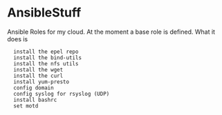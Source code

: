 # AnsibleStuff

Ansible Roles for my cloud.
At the moment a base role is defined.
What it does is 

      install the epel repo
      install the bind-utils
      install the nfs utils 
      install the wget
      install the curl
      install yum-presto
      config domain 
      config syslog for rsyslog (UDP)
      install bashrc
      set motd
